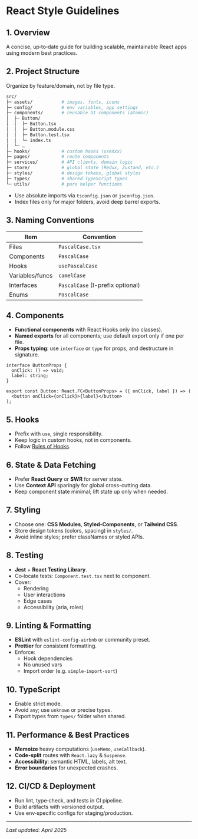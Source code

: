 # React Style Guidelines

## 1. Overview
A concise, up‑to‑date guide for building scalable, maintainable React apps using modern best practices.

## 2. Project Structure
Organize by feature/domain, not by file type.
```bash
src/
├─ assets/           # images, fonts, icons
├─ config/           # env variables, app settings
├─ components/       # reusable UI components (atomic)
│  ├─ Button/
│  │  ├─ Button.tsx
│  │  ├─ Button.module.css
│  │  ├─ Button.test.tsx
│  │  └─ index.ts
│  └─ …
├─ hooks/            # custom hooks (useXxx)
├─ pages/            # route components
├─ services/         # API clients, domain logic
├─ store/            # global state (Redux, Zustand, etc.)
├─ styles/           # design tokens, global styles
├─ types/            # shared TypeScript types
└─ utils/            # pure helper functions
```  

- Use absolute imports via `tsconfig.json` or `jsconfig.json`.
- Index files only for major folders, avoid deep barrel exports.

## 3. Naming Conventions
| Item           | Convention         |
|----------------|--------------------|
| Files          | `PascalCase.tsx`   |
| Components     | `PascalCase`       |
| Hooks          | `usePascalCase`    |
| Variables/funcs| `camelCase`        |
| Interfaces     | `PascalCase` (I-prefix optional) |
| Enums          | `PascalCase`       |

## 4. Components
- **Functional components** with React Hooks only (no classes).
- **Named exports** for all components; use default export only if one per file.
- **Props typing**: use `interface` or `type` for props, and destructure in signature.

```tsx
interface ButtonProps {
  onClick: () => void;
  label: string;
}

export const Button: React.FC<ButtonProps> = ({ onClick, label }) => (
  <button onClick={onClick}>{label}</button>
);
```

## 5. Hooks
- Prefix with `use`, single responsibility.
- Keep logic in custom hooks, not in components.
- Follow [Rules of Hooks](https://reactjs.org/docs/hooks-rules.html).

## 6. State & Data Fetching
- Prefer **React Query** or **SWR** for server state.
- Use **Context API** sparingly for global cross-cutting data.
- Keep component state minimal; lift state up only when needed.

## 7. Styling
- Choose one: **CSS Modules**, **Styled‑Components**, or **Tailwind CSS**.
- Store design tokens (colors, spacing) in `styles/`.
- Avoid inline styles; prefer classNames or styled APIs.

## 8. Testing
- **Jest** + **React Testing Library**.
- Co‑locate tests: `Component.test.tsx` next to component.
- Cover:
  - Rendering
  - User interactions
  - Edge cases
  - Accessibility (aria, roles)

## 9. Linting & Formatting
- **ESLint** with `eslint-config-airbnb` or community preset.
- **Prettier** for consistent formatting.
- Enforce:
  - Hook dependencies
  - No unused vars
  - Import order (e.g. `simple-import-sort`)

## 10. TypeScript
- Enable strict mode.
- Avoid `any`; use `unknown` or precise types.
- Export types from `types/` folder when shared.

## 11. Performance & Best Practices
- **Memoize** heavy computations (`useMemo`, `useCallback`).
- **Code‑split** routes with `React.lazy` & `Suspense`.
- **Accessibility**: semantic HTML, labels, alt text.
- **Error boundaries** for unexpected crashes.

## 12. CI/CD & Deployment
- Run lint, type‑check, and tests in CI pipeline.
- Build artifacts with versioned output.
- Use env‑specific configs for staging/production.

---
*Last updated: April 2025*

